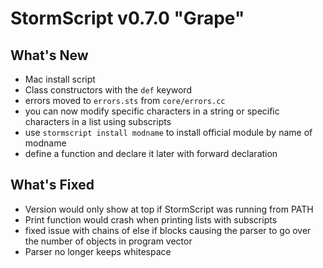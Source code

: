 # StormScript v0.7.0 "Grape"

## What's New
* Mac install script
* Class constructors with the `def` keyword
* errors moved to `errors.sts` from `core/errors.cc`
* you can now modify specific characters in a string or specific characters in a list using subscripts
* use `stormscript install modname` to install official module by name of modname
* define a function and declare it later with forward declaration

## What's Fixed
* Version would only show at top if StormScript was running from PATH
* Print function would crash when printing lists with subscripts
* fixed issue with chains of else if blocks causing the parser to go over the number of objects in program vector
* Parser no longer keeps whitespace